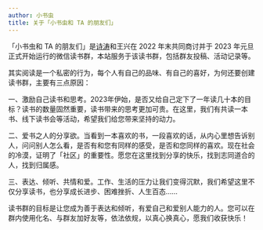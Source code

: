 ```yaml
---
author: 小书虫
title: 关于「小书虫和 TA 的朋友们」
---
```


「小书虫和 TA 的朋友们」是[诗涛](https://shitao.netlify.app/)和王兴在 2022 年末共同商讨并于 2023 年元旦正式开始运行的微信读书群，本站服务于该读书群，包括群友投稿、活动记录等。

其实阅读是一个私密的行为，每个人有自己的品味、有自己的喜好，为何还要创建读书群，主要有三点原因：

一、激励自己读书和思考。2023年伊始，是否又给自己定下了一年读几十本的目标？读书的数量固然重要，读书带来的思考更加可贵。在这里，我们有共读一本书、线下读书会等活动，希望我们给您带来坚持的动力。

二、爱书之人的分享欲。当看到一本喜欢的书，一段喜欢的话，从内心里想告诉别人，问问别人怎么看，是否有和您有同样的感受，是否和您同样的喜欢。现在社会的冷漠，证明了「社区」的重要性。愿您在这里找到分享的快乐，找到志同道合的人，找到归属感。

三、表达、倾听、共情和爱。工作、生活的压力让我们变得沉默，我们希望这里不仅分享读书，也分享成长进步、困难挫折、人生百态……

读书群的目标是让您成为善于表达和倾听，有爱自己和爱别人能力的人。您可以在群内使用化名、与群友加好友等，依法依规，以真心换真心，愿我们收获快乐！
